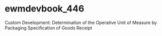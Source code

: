 # ewmdevbook_446
Custom Development: Determination of the Operative Unit of Measure by Packaging Specification of Goods Receipt

